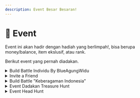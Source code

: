 ```yaml
---
description: Event Besar Besaran!
---
```


# 🎐 Event

Event ini akan hadir dengan hadiah yang berlimpah!, bisa berupa money/balance, item ekslusif, atau rank.

Berikut event yang pernah diadakan.

<details>

<summary>Build Battle Individu By BlueAgungWidu</summary>

Dikarenakan sedikitnya player yang mengikuti event ini. event ini dibatalkan.



</details>

<details>

<summary>Invite a Friend</summary>

jika kamu bisa mengundang teman kamu dan teman kamu rankup sampai **rank citizen**, kamu dan teman kamu akan mendapatkan rank **premium 1** bulan mudah kan? **Langkah-Langkah :** \
1\. Undang teman kamu untuk bermain di server DestariaMc. \
2\. Ajak bermain teman kamu sampai dia rank Advance. \
3\. Jika teman kamu sudah rank advance, silahkan open ticket melalui ⁠📤・destaria-ticket . (jangan lupa kirim bukti ya :D) \
4\. Selamat teman kamu dan kamu akan mendapatkan rank Premium 1 bulan. \
Oh ya event ini akan berakhir pada **7 July 2022.** Tunggu apalagi? Ayo ajak temanmu untuk bermain bersama di DestariaMc

</details>

<details>

<summary>Build Battle "Keberagaman Indonesia"</summary>

event kali ini adalah building bertemakan Indonesia, kalian bisa building rumah adat atau apapun yang ada kaitanya dengan negri kita tercinta ini.\
Waktu Pelaksanaan : 8 July - 25 July\
Tempat : Survival Destaria \
Penilaian : 26 July - 1 Agustus \
Pengumuman Pemenang : 2 Agustus

Event ini berhadiah sampai dengan 50K E-Wallet, Jika peserta >30 maka akan di raise 100% untuk hadiah

</details>

<details>

<summary>Event Dadakan Treasure Hunt</summary>

Akan di sebar banyak harta karun di map survival. Tugas kalian hanya menemukan harta karun tersebut berdasarkan clue dan koordinat yang ada di live youtube \
@☆ Apel \[skripsi] :D!

Event di mulai jika player di server sudah agak ramai, jadi ayo buruan login dan gali harta karun nya :D\
_—_ 08/18/2022

</details>

<details>

<summary>Event Head Hunt</summary>

Diadakainnya Battleground FFA deathmatch di /warp pabji\
ada 4 kelas senjata, diantaranya AR, SMG, Shotgun, dan Sniper.\
jangan asal kill ye:v\
Di event ini kamu harus mengumpulkan head player dan memasukannya ke dalam enderchest yang sudah di sebarkan di seluruh map nya.\
_—_ 02/05/2023

</details>
